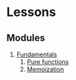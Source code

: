 # Lessons #

## Modules

1. [Fundamentals](./0.-Fundamentals/)
    1. [Pure functions](./0.-Fundamentals/1.-pure-functions/)
    1. [Memoization](./0.-Fundamentals/2.-memoization/)